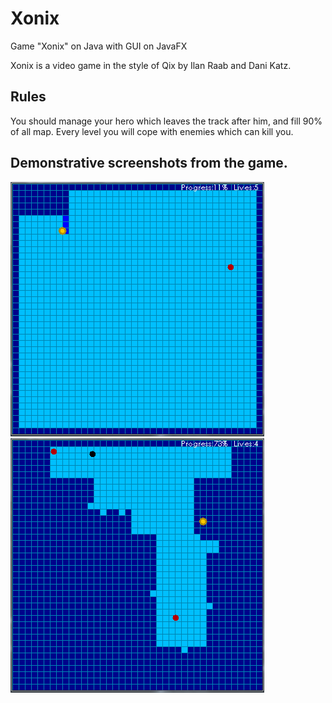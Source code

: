 # Xonix
Game "Xonix" on Java with GUI on JavaFX


Xonix is a video game in the style of Qix by Ilan Raab and Dani Katz.

## Rules
You should manage your hero which leaves the track after him, and fill 90% of all map.
Every level you will cope with enemies which can kill you.

## Demonstrative screenshots from the game.
![alt text](https://github.com/AlexPentagon/MyStudyJavaProject/blob/master/DemonstrationPictures/x.PNG)
![alt text](https://github.com/AlexPentagon/MyStudyJavaProject/blob/master/DemonstrationPictures/x2.PNG)

